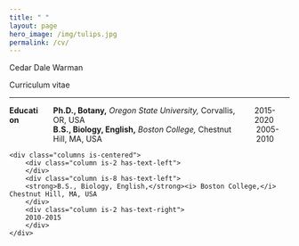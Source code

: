 ```yaml
---
title: " "
layout: page
hero_image: /img/tulips.jpg
permalink: /cv/
---
```


<div class="container is-max-desktop has-text-centered">
	<p class="title is-2">Cedar Dale Warman</p>
	<p class="subtitle is-4">Curriculum vitae</p>
	<hr>
</div>

<div class="container is-max-desktop has-text-centered">
	<div class="columns">
		<div class="column is-2">	
			<div class="columns">
				<div class="column has-text-left">
				<strong>Education</strong>	
				</div>
			</div>
		</div>
		<div class="column is-10">
			<div class="columns is-mobile is-centered">
				<div class="column is-9 has-text-left">
				<strong>Ph.D., Botany,</strong><i> Oregon State University,</i> Corvallis, OR, USA
				</div>
				<div class="column is-3 has-text-right">
				2015-2020	
				</div>
			</div>
			<div class="columns is-mobile is-centered">
				<div class="column is-9 has-text-left">
				<strong>B.S., Biology, English,</strong><i> Boston College,</i> Chestnut Hill, MA, USA
				</div>
				<div class="column is-3 has-text-right">
				2005-2010	
				</div>
			</div>
		</div>
	</div>


	<div class="columns is-centered">
		<div class="column is-2 has-text-left">
		</div>
		<div class="column is-8 has-text-left">
		<strong>B.S., Biology, English,</strong><i> Boston College,</i> Chestnut Hill, MA, USA
		</div>
		<div class="column is-2 has-text-right">
		2010-2015	
		</div>
	</div>
</div>
